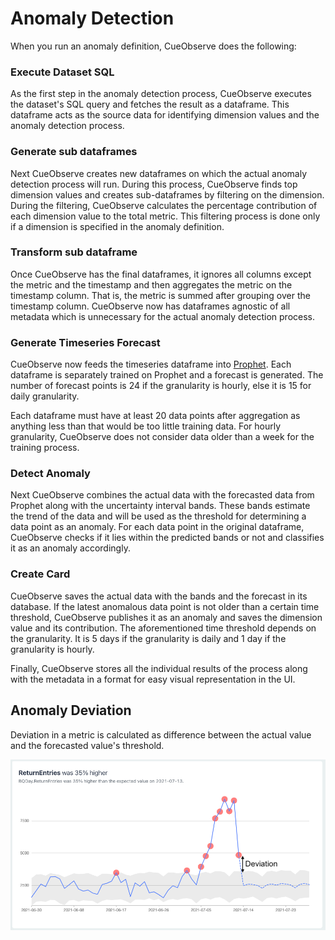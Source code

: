 # Anomaly Detection

When you run an anomaly definition, CueObserve does the following:

### Execute Dataset SQL

As the first step in the anomaly detection process, CueObserve executes the dataset's SQL query and fetches the result as a dataframe. This dataframe acts as the source data for identifying dimension values and the anomaly detection process.

### Generate sub dataframes

Next CueObserve creates new dataframes on which the actual anomaly detection process will run. During this process, CueObserve finds top dimension values and creates sub-dataframes by filtering on the dimension. During the filtering, CueObserve calculates the percentage contribution of each dimension value to the total metric. This filtering process is done only if a dimension is specified in the anomaly definition.

### Transform sub dataframe

Once CueObserve has the final dataframes, it ignores all columns except the metric and the timestamp and then aggregates the metric on the timestamp column. That is, the metric is summed after grouping over the timestamp column. CueObserve now has dataframes agnostic of all metadata which is unnecessary for the actual anomaly detection process.

### Generate Timeseries Forecast

CueObserve now feeds the timeseries dataframe into [Prophet](https://github.com/facebook/prophet). Each dataframe is separately trained on Prophet and a forecast is generated. The number of forecast points is 24 if the granularity is hourly, else it is 15 for daily granularity.

Each dataframe must have at least 20 data points after aggregation as anything less than that would be too little training data. For hourly granularity, CueObserve does not consider data older than a week for the training process.

### Detect Anomaly

Next CueObserve combines the actual data with the forecasted data from Prophet along with the uncertainty interval bands. These bands estimate the trend of the data and will be used as the threshold for determining a data point as an anomaly. For each data point in the original dataframe, CueObserve checks if it lies within the predicted bands or not and classifies it as an anomaly accordingly.

### Create Card

CueObserve saves the actual data with the bands and the forecast in its database. If the latest anomalous data point is not older than a certain time threshold, CueObserve publishes it as an anomaly and saves the dimension value and its contribution. The aforementioned time threshold depends on the granularity. It is 5 days if the granularity is daily and 1 day if the granularity is hourly.

Finally, CueObserve stores all the individual results of the process along with the metadata in a format for easy visual representation in the UI.

## Anomaly Deviation

Deviation in a metric is calculated as difference between the actual value and the forecasted value's threshold.

![](.gitbook/assets/anomalydeviation.png)

